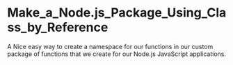 # Make_a_Node.js_Package_Using_Class_by_Reference
A Nice easy way to create a namespace for our functions in our custom package of functions that we create for our Node.js JavaScript applications.

